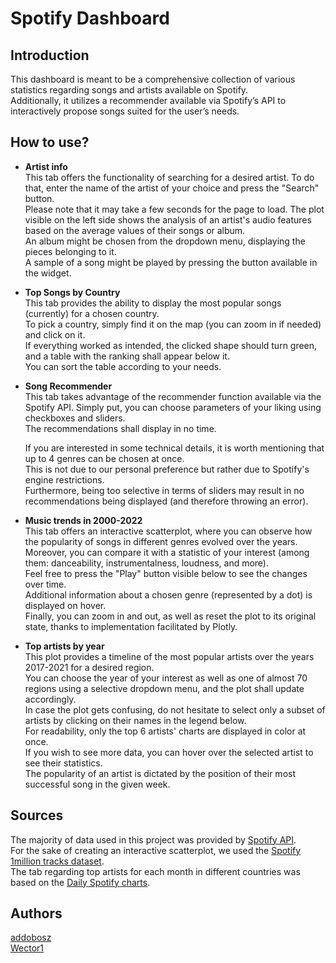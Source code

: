 # Spotify Dashboard

## Introduction

This dashboard is meant to be a comprehensive collection of various statistics regarding songs and artists available on Spotify.  
Additionally, it utilizes a recommender available via Spotify’s API to interactively propose songs suited for the user’s needs.

## How to use?

- **Artist info**  
  This tab offers the functionality of searching for a desired artist. To do that, enter the name of the artist of your choice and press the "Search" button.  
  Please note that it may take a few seconds for the page to load. The plot visible on the left side shows the analysis of an artist's audio features based on the average values of their songs or album.  
  An album might be chosen from the dropdown menu, displaying the pieces belonging to it.  
  A sample of a song might be played by pressing the button available in the widget.  

- **Top Songs by Country**  
  This tab provides the ability to display the most popular songs (currently) for a chosen country.  
  To pick a country, simply find it on the map (you can zoom in if needed) and click on it.  
  If everything worked as intended, the clicked shape should turn green, and a table with the ranking shall appear below it.  
  You can sort the table according to your needs.  

- **Song Recommender**  
  This tab takes advantage of the recommender function available via the Spotify API. Simply put, you can choose parameters of your liking using checkboxes and sliders.  
  The recommendations shall display in no time.  

  If you are interested in some technical details, it is worth mentioning that up to 4 genres can be chosen at once.  
  This is not due to our personal preference but rather due to Spotify's engine restrictions.  
  Furthermore, being too selective in terms of sliders may result in no recommendations being displayed (and therefore throwing an error).  

- **Music trends in 2000-2022**  
  This tab offers an interactive scatterplot, where you can observe how the popularity of songs in different genres evolved over the years.  
  Moreover, you can compare it with a statistic of your interest (among them: danceability, instrumentalness, loudness, and more).  
  Feel free to press the "Play" button visible below to see the changes over time.  
  Additional information about a chosen genre (represented by a dot) is displayed on hover.  
  Finally, you can zoom in and out, as well as reset the plot to its original state, thanks to implementation facilitated by Plotly.  

- **Top artists by year**  
  This plot provides a timeline of the most popular artists over the years 2017-2021 for a desired region.  
  You can choose the year of your interest as well as one of almost 70 regions using a selective dropdown menu, and the plot shall update accordingly.  
  In case the plot gets confusing, do not hesitate to select only a subset of artists by clicking on their names in the legend below.  
  For readability, only the top 6 artists' charts are displayed in color at once.  
  If you wish to see more data, you can hover over the selected artist to see their statistics.  
  The popularity of an artist is dictated by the position of their most successful song in the given week.  

## Sources

The majority of data used in this project was provided by [Spotify API](https://developer.spotify.com/documentation/web-api).  
For the sake of creating an interactive scatterplot, we used the [Spotify 1million tracks dataset](https://www.kaggle.com/datasets/amitanshjoshi/spotify-1million-tracks).  
The tab regarding top artists for each month in different countries was based on the [Daily Spotify charts](https://www.kaggle.com/datasets/dhruvildave/spotify-charts).  

## Authors

[addobosz](https://github.com/addobosz)  
[Wector1](https://github.com/Wector1)  
